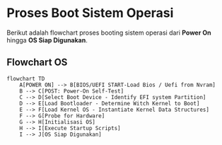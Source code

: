 # Proses Boot Sistem Operasi

Berikut adalah flowchart proses booting sistem operasi dari **Power On** hingga **OS Siap Digunakan**.

## Flowchart OS
```mermaid
flowchart TD
    A[POWER ON] --> B[BIOS/UEFI START-Load Bios / Uefi from Nvram]
    B --> C[POST: Power-On Self-Test]
    C --> D[Select Boot Device - Identify EFI system Partition]
    D --> E[Load Bootloader - Determine Witch Kernel to Boot]
    E --> F[Load Kernel OS - Instantiate Kernel Data Structures]
    F --> G[Probe for Hardware]
    G --> H[Initialisasi OS]
    H --> I[Execute Startup Scripts]
    I --> J[OS Siap Digunakan]
